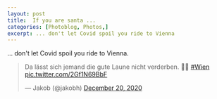 ```yaml
---
layout: post
title:  If you are santa ... 
categories: [Photoblog, Photos,] 
excerpt: ... don't let Covid spoil you ride to Vienna
---
```

... don't let Covid spoil you ride to Vienna.

<blockquote class="twitter-tweet"><p lang="de" dir="ltr">Da lässt sich jemand die gute Laune nicht verderben. 🎅🏻 <a href="https://twitter.com/hashtag/Wien?src=hash&amp;ref_src=twsrc%5Etfw">#Wien</a> <a href="https://t.co/2Gf1N69BbF">pic.twitter.com/2Gf1N69BbF</a></p>&mdash; Jakob (@jakobh) <a href="https://twitter.com/jakobh/status/1340740050741551104?ref_src=twsrc%5Etfw">December 20, 2020</a></blockquote> <script async src="https://platform.twitter.com/widgets.js" charset="utf-8"></script>  
